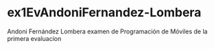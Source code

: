 # ex1EvAndoniFernandez-Lombera
Andoni Fernández Lombera examen de Programación de Móviles de la primera evaluacíon
